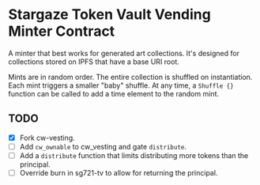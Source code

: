 # Stargaze Token Vault Vending Minter Contract

A minter that best works for generated art collections. It's designed for collections stored on IPFS that have a base URI root.

Mints are in random order. The entire collection is shuffled on instantiation. Each mint triggers a smaller "baby" shuffle. At any time, a `Shuffle {}` function can be called to add a time element to the random mint.

## TODO

- [x] Fork cw-vesting.
- [ ] Add `cw_ownable` to cw_vesting and gate `distribute`.
- [ ] Add a `distribute` function that limits distributing more tokens than the
principal.
- [ ] Override burn in sg721-tv to allow for returning the principal.
